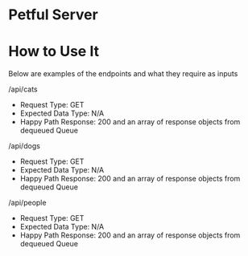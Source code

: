 # Petful Server

# How to Use It

Below are examples of the endpoints and what they require as inputs

/api/cats
- Request Type: GET
- Expected Data Type: N/A
- Happy Path Response: 200 and an array of response objects from dequeued Queue

/api/dogs
- Request Type: GET
- Expected Data Type: N/A
- Happy Path Response: 200 and an array of response objects from dequeued Queue

/api/people
- Request Type: GET
- Expected Data Type: N/A
- Happy Path Response: 200 and an array of response objects from dequeued Queue